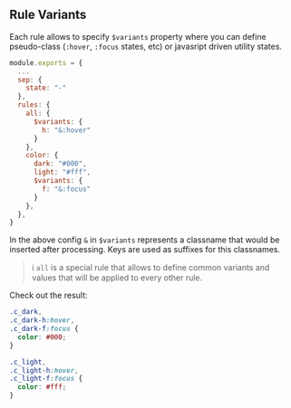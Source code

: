## Rule Variants

Each rule allows to specify `$variants` property where you can define pseudo-class (`:hover`, `:focus` states, etc) or javasript driven utility states.

```javascript
module.exports = {
  ...
  sep: {
    state: "-"
  },
  rules: {
    all: {
      $variants: {
        h: "&:hover"
      }
    },
    color: {
      dark: "#000",
      light: "#fff",
      $variants: {
        f: "&:focus"
      }
    },
  },
}
```

In the above config `&` in `$variants` represents a classname that would be inserted after processing. Keys are used as suffixes for this classnames.

> ℹ️ `all` is a special rule that allows to define common variants and values that will be applied to every other rule.

Check out the result:

```css
.c_dark,
.c_dark-h:hover,
.c_dark-f:focus {
  color: #000;
}

.c_light,
.c_light-h:hover,
.c_light-f:focus {
  color: #fff;
}
```